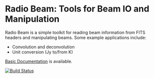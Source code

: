 Radio Beam: Tools for Beam IO and Manipulation
==============================================

Radio Beam is a simple toolkit for reading beam information from FITS headers
and manipulating beams.  Some example applications include:

 * Convolution and deconvolution
 * Unit conversion (Jy to/from K)

[Basic Documentation](https://github.com/radio-astro-tools/radio_beam/blob/master/docs/index.rst) is available.

[![Build Status](https://travis-ci.org/radio-astro-tools/radio_beam.svg?branch=master)](https://travis-ci.org/radio-astro-tools/radio_beam)
